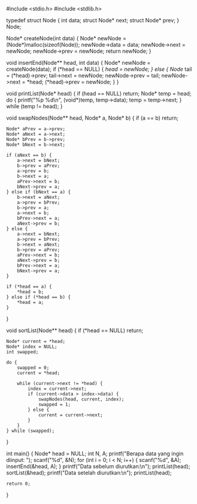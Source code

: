 #include <stdio.h>
#include <stdlib.h>

typedef struct Node {
    int data;
    struct Node* next;
    struct Node* prev;
} Node;

Node* createNode(int data) {
    Node* newNode = (Node*)malloc(sizeof(Node));
    newNode->data = data;
    newNode->next = newNode;
    newNode->prev = newNode;
    return newNode;
}

void insertEnd(Node** head, int data) {
    Node* newNode = createNode(data);
    if (*head == NULL) {
        *head = newNode;
    } else {
        Node* tail = (*head)->prev;
        tail->next = newNode;
        newNode->prev = tail;
        newNode->next = *head;
        (*head)->prev = newNode;
    }
}

void printList(Node* head) {
    if (head == NULL) return;
    Node* temp = head;
    do {
        printf("%p %d\n", (void*)temp, temp->data);
        temp = temp->next;
    } while (temp != head);
}

void swapNodes(Node** head, Node* a, Node* b) {
    if (a == b) return;

    Node* aPrev = a->prev;
    Node* aNext = a->next;
    Node* bPrev = b->prev;
    Node* bNext = b->next;

    if (aNext == b) { 
        a->next = bNext;
        b->prev = aPrev;
        a->prev = b;
        b->next = a;
        aPrev->next = b;
        bNext->prev = a;
    } else if (bNext == a) { 
        b->next = aNext;
        a->prev = bPrev;
        b->prev = a;
        a->next = b;
        bPrev->next = a;
        aNext->prev = b;
    } else { 
        a->next = bNext;
        a->prev = bPrev;
        b->next = aNext;
        b->prev = aPrev;
        aPrev->next = b;
        aNext->prev = b;
        bPrev->next = a;
        bNext->prev = a;
    }

    if (*head == a) {
        *head = b;
    } else if (*head == b) {
        *head = a;
    }
}

void sortList(Node** head) {
    if (*head == NULL) return;

    Node* current = *head;
    Node* index = NULL;
    int swapped;

    do {
        swapped = 0;
        current = *head;

        while (current->next != *head) {
            index = current->next;
            if (current->data > index->data) {
                swapNodes(head, current, index);
                swapped = 1;
            } else {
                current = current->next;
            }
        }
    } while (swapped);
}

int main() {
    Node* head = NULL;
    int N, A;
    printf("Berapa data yang ingin diinput: ");
    scanf("%d", &N);
    for (int i = 0; i < N; i++) {
        scanf("%d", &A);
        insertEnd(&head, A);
    }
    printf("Data sebelum diurutkan:\n");
    printList(head);
    sortList(&head);
    printf("Data setelah diurutkan:\n");
    printList(head);

    return 0;
}            
